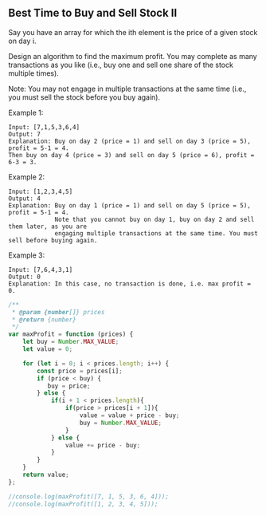 ## Best Time to Buy and Sell Stock II
Say you have an array for which the ith element is the price of a given stock on day i.

Design an algorithm to find the maximum profit. You may complete as many transactions as you like (i.e., buy one and sell one share of the stock multiple times).

Note: You may not engage in multiple transactions at the same time (i.e., you must sell the stock before you buy again).

Example 1:

```
Input: [7,1,5,3,6,4]
Output: 7
Explanation: Buy on day 2 (price = 1) and sell on day 3 (price = 5), profit = 5-1 = 4.
Then buy on day 4 (price = 3) and sell on day 5 (price = 6), profit = 6-3 = 3.
```

Example 2:

```
Input: [1,2,3,4,5]
Output: 4
Explanation: Buy on day 1 (price = 1) and sell on day 5 (price = 5), profit = 5-1 = 4.
             Note that you cannot buy on day 1, buy on day 2 and sell them later, as you are
             engaging multiple transactions at the same time. You must sell before buying again.

```
Example 3:

```
Input: [7,6,4,3,1]
Output: 0
Explanation: In this case, no transaction is done, i.e. max profit = 0.
```
 


```js
/**
 * @param {number[]} prices
 * @return {number}
 */
var maxProfit = function (prices) {
    let buy = Number.MAX_VALUE;
    let value = 0;

    for (let i = 0; i < prices.length; i++) {
        const price = prices[i];
        if (price < buy) {
           buy = price;
        } else {
            if(i + 1 < prices.length){
                if(price > prices[i + 1]){
                    value = value + price - buy;
                    buy = Number.MAX_VALUE;
                }
            } else {
                value += price - buy;
            }
        }
    }
    return value;
};

//console.log(maxProfit([7, 1, 5, 3, 6, 4]));
//console.log(maxProfit([1, 2, 3, 4, 5]));
```